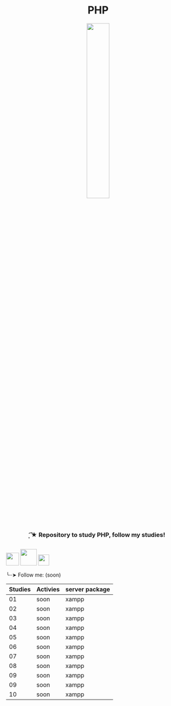 <h1 align="center">
 PHP
</h1>

<div align="center">
 <img src="https://github.com/Irissuu/Java/assets/161527170/de651dca-4e82-436e-b08c-253a1377721f"  width="35%" />
</div>

<h3 align="center"> 
 ͙͘͡★ Repository to study PHP, follow my studies!
 
##

<img height="35" src="https://user-images.githubusercontent.com/25181517/192108891-d86b6220-e232-423a-bf5f-90903e6887c3.png"> <img height="45" src="https://github.com/marwin1991/profile-technology-icons/assets/76662862/dbbc299a-8356-45e4-9d2e-a6c21b4569cf">  <img height="30" src="https://img.shields.io/badge/XAMPP-FB7A24.svg?style=for-the-badge&logo=XAMPP&logoColor=white"> 

╰┈➤ Follow me: (soon)

| Studies | Activies | server package |
| ------- | -------- | -------------- |
| 01 | soon | xampp |
| 02 | soon | xampp |
| 03 | soon | xampp |
| 04 | soon | xampp |
| 05 | soon | xampp |
| 06 | soon | xampp |
| 07 | soon | xampp |
| 08 | soon | xampp |
| 09 | soon | xampp |
| 09 | soon | xampp |
| 10 | soon | xampp |
